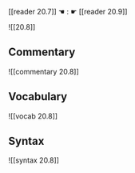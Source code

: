 [[reader 20.7]] ☚ : ☛ [[reader 20.9]]

![[20.8]]

## Commentary

![[commentary 20.8]]

## Vocabulary

![[vocab 20.8]]

## Syntax

![[syntax 20.8]]

